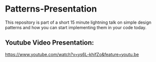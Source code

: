 # Patterns-Presentation
This repository is part of a short 15 minute lightning talk on simple design patterns and how you can start implementing them in your code today.

## Youtube Video Presentation:
https://www.youtube.com/watch?v=ys6L-khifZo&feature=youtu.be
